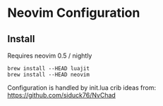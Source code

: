 # Neovim Configuration

## Install

Requires neovim 0.5 / nightly

```
brew install --HEAD luajit
brew install --HEAD neovim
```

Configuration is handled by init.lua
crib ideas from: https://github.com/siduck76/NvChad